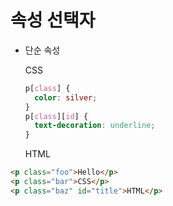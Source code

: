# **속성 선택자**

- 단순 속성

  CSS

  ```css
  p[class] {
    color: silver;
  }
  p[class][id] {
    text-decoration: underline;
  }
  ```

  HTML

```html
<p class="foo">Hello</p>
<p class="bar">CSS</p>
<p class="baz" id="title">HTML</p>
```
